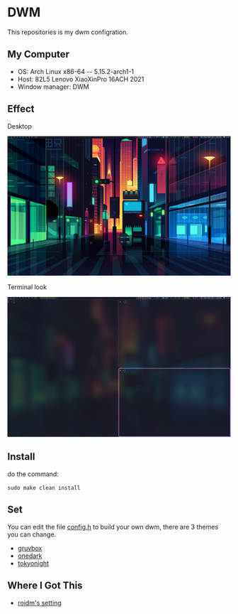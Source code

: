 # DWM

This repositories is my dwm configration.

## My Computer

+ OS: Arch Linux x86-64 -- 5.15.2-arch1-1
+ Host: 82L5 Lenovo XiaoXinPro 16ACH 2021
+ Window manager: DWM

## Effect

Desktop

![Desktop](./image/dwm_nothing.png)

Terminal look

![terminal](./image/terminal.png)

## Install

do the command:

```shell
sudo make clean install
```

## Set

You can edit the file [config.h](./config.h)
to build your own dwm, there are 3 themes you can change.

+ [gruvbox](./themes/gruvbox.h)
+ [onedark](./themes/onedark.h)
+ [tokyonight](./themes/tokyonight.h)

## Where I Got This

+ [roidm's setting](https://gitlab.com/roidm/suckless)
